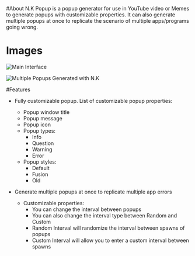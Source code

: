#About
N.K Popup is a popup generator for use in YouTube video or Memes to generate
popups with customizable properties. It can also generate multiple popups at once
to replicate the scenario of multiple apps/programs going wrong.

# Images

![Main Interface](https://i.ibb.co/JtwYNm4/interface.png)

![Multiple Popups Generated with N.K](https://i.ibb.co/DpNDh7d/multiple-popups.png)

#Features
* Fully customizable popup. List of customizable popup properties:
    * Popup window title
    * Popup message
    * Popup icon
    * Popup types:
        * Info
        * Question
        * Warning
        * Error
    * Popup styles:
        * Default
        * Fusion
        * Old
    
* Generate multiple popups at once to replicate multiple app errors
    * Customizable properties:
        * You can change the interval between popups
        * You can also change the interval type between Random and Custom
        * Random Interval will randomize the interval between spawns of popups
        * Custom Interval will allow you to enter a custom interval between spawns

